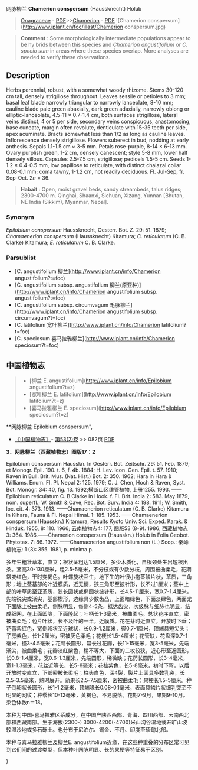网脉柳兰 **Chamerion conspersum** (Haussknecht) Holub

> [Onagraceae](http://www.iplant.cn/info/Onagraceae?t=foc) - [PDF](http://www.iplant.cn/foc/pdf/Onagraceae.pdf)>>[Chamerion](http://www.iplant.cn/info/Chamerion?t=foc) - [PDF](http://www.iplant.cn/foc/pdf/Chamerion.pdf)
![Chamerion conspersum](http://www.iplant.cn/foc/illast/Chamerion conspersum.jpg)


> **Comment** : 
> Some morphologically intermediate populations appear to be hy brids between this species and *Chamerion angustifolium* or *C. specio* *sum* in areas where these species overlap. More analyses are needed to verify these observations.

## Description

Herbs perennial, robust, with a somewhat woody rhizome. Stems 30-120 cm tall, densely strigillose throughout. Leaves sessile or petioles to 3 mm; basal leaf blade narrowly triangular to narrowly lanceolate, 8-10 mm; cauline blade pale green abaxially, dark green adaxially, narrowly oblong or elliptic-lanceolate, 4.5-11 × 0.7-1.4 cm, both surfaces strigillose, lateral veins distinct, 4 or 5 per side, secondary veins conspicuous, anastomosing, base cuneate, margin often revolute, denticulate with 15-35 teeth per side, apex acuminate. Bracts somewhat less than 1/2 as long as cauline leaves. Inflorescence densely strigillose. Flowers suberect in bud, nodding at early anthesis. Sepals 1.1-1.5 cm × 3-5 mm. Petals rose-purple, 8-14 × 6-13 mm. Ovary purplish green, 1-2 cm, densely canescent; style 5-8 mm, lower half densely villous. Capsules 2.5-7.5 cm, strigillose; pedicels 1.5-5 cm. Seeds 1-1.2 × 0.4-0.5 mm, low papillose to reticulate, with distinct chalazal collar 0.08-0.1 mm; coma tawny, 1-1.2 cm, not readily deciduous. Fl. Jul-Sep, fr. Sep-Oct. 2*n* = 36.


> **Habait** : 
> Open, moist gravel beds, sandy streambeds, talus ridges; 2300-4700 m. Qinghai, Shaanxi, Sichuan, Xizang, Yunnan [Bhutan, NE India (Sikkim), Myanmar, Nepal].

### Synonym
*Epilobium conspersum* Haussknecht, Oesterr. Bot. Z. 29: 51. 1879; *Chamaenerion conspersum* (Haussknecht) Kitamura; *C. reticulatum* (C. B. Clarke) Kitamura; *E. reticulatum* C. B. Clarke.

### Parsublist

* [C.  angustifolium  柳兰](http://www.iplant.cn/info/Chamerion angustifolium?t=foc)
* [C.  angustifolium subsp. angustifolium  柳兰(原亚种)](http://www.iplant.cn/info/Chamerion angustifolium subsp. angustifolium?t=foc)
* [C.  angustifolium subsp. circumvagum  毛脉柳兰](http://www.iplant.cn/info/Chamerion angustifolium subsp. circumvagum?t=foc)
* [C.  latifolium  宽叶柳兰](http://www.iplant.cn/info/Chamerion latifolium?t=foc)
* [C.  speciosum  喜马拉雅柳兰](http://www.iplant.cn/info/Chamerion speciosum?t=foc)

## 中国植物志

> * [柳兰  E.  angustifolium](http://www.iplant.cn/info/Epilobium angustifolium?t=z)
> * [宽叶柳兰  E.  latifolium](http://www.iplant.cn/info/Epilobium latifolium?t=z)
> * [喜马拉雅柳兰  E.  speciosum](http://www.iplant.cn/info/Epilobium speciosum?t=z)


**网脉柳兰 Epilobium conspersum",

* [《中国植物志》](http://www.iplant.cn/frps)- [第53(2)卷](http://www.iplant.cn/frps/vol/53(2)) >> 082页 [PDF](http://www.iplant.cn/frps/pdf/53(2)/082.PDF)


**3．网脉柳兰（西藏植物志）图版17：2**

Epilobium conspersum Hausskn. In Oesterr. Bot. Zeitschr. 29: 51. Feb. 1879; et Monogr. Epil. 190. t. 6, f. 4b. 1884; H. Lev. Icon. Gen. Epil. t. 57. 1910; Raven in Bull. Brit. Mus. (Nat. Hist.) Bot. 2: 350. 1962; Hara in Hara & Williams. Enum. Fl. Pl. Nepal 2: 125. 1979; C. J. Chen, Hoch & Raven, Syst. Bot. Monogr. 34: 40, fig. 13. 1992;横断山区维管植物, 上册1255. 1993. ——Epilobium reticulatum C. B.Clarke in Hook. f. Fl. Brit. India 2: 583. May 1879, nom. superfl.; W. Smith & Cave, Rec. Bot. Surv. India 4: 198. 1911; W. Smith, loc. cit. 4: 373. 1913. ——Chamaenerion reticulatum (C. B. Clarke) Kitamura in Kihara, Fauna & Fl. Nepal Himal. 1: 185. 1953. ——Chamaenerion conspersum (Hausskn.) Kitamura, Results Kyoto Univ. Sci. Exped. Karak. & Hinduk. 1955, 8: 110. 1966; 云南植物志4: 177, 图版53 (8-9). 1986; 西藏植物志3: 364. 1986.——Chamerion conspersum (Hausskn.) Holub in Folia Geobot. Phytotax. 7: 86. 1972. ——Chamaenerion angustifolium non (L.) Scop.: 秦岭植物志: 1 (3): 355. 1981, p. minima p.

多年生粗壮草本，直立；根状茎粗达1.5厘米，多少木质化，自根颈处生出短根出条。茎高30-130厘米，粗2.5-5毫米，不分枝或有少数分枝，周围被曲柔毛，花期常变红色，干时变褐色。叶螺旋状互生，地下生的叶很小抱茎鳞片状，革质，三角形；地上茎基部的叶近膜质，近无柄，狭三角形至披针形，长不过1厘米；茎中上部的叶草质至亚革质，狭长圆状或椭圆状披针形，长4.5-11厘米，宽0.7-1.4厘米，先端锐尖或渐尖，基部楔形，边缘具少数齿凸，上面暗绿色，下面淡绿色，两面尤下面脉上被曲柔毛，侧脉明显，每侧4-5条，抵达齿尖，次级脉与细脉也明显，结成细网，在上面凹陷，下面隆起；叶柄长1-3毫米，被曲柔毛。总状花序直立，密被曲柔毛；苞片叶状，长不及叶的一半，近膜质。花在芽时近直立，开放时下垂；花蕾紫红色，宽倒卵状至近球状，长0.9-1.2厘米，径0.7-1厘米，顶端具短尖头；子房紫色，长1-2厘米，密被灰色柔毛；花梗长1.5-4厘米；花管缺，花盘深0.7-1毫米，径3-4.5毫米；花萼长圆形，常长过花瓣，长11-15毫米，宽3-5毫米，先端渐尖，被曲柔毛；花瓣淡红紫色，稍不等大，下面的二枚较狭，近心形至近圆形，长0.8-1.4厘米，宽0.6-1.3厘米，先端圆形，稀微缺；花药长圆形，长3-4毫米，宽1-1.3毫米，花丝近等长，长5-8毫米；花柱紫色，长5-8毫米，初时下弯，以后开放时变直立，下部密被长柔毛；柱头白色，深4裂，裂片上面具多数乳突，长2.5-3.5毫米，熟时展开。蒴果长2.5-7.5厘米，密被曲柔毛；果梗长1.5-5厘米。种子倒卵状长圆形，长1-1.2毫米，顶端喙长0.08-0.1毫米，表面具鳞片状细乳突至不明显的网纹；种缨长10-12毫米，黄褐色，不易脱落。花期7-9月，果期9-10月。染色体数n＝18。

本种为中国-喜马拉雅区系成分，在中国产陕西西部、青海、四川西部、云南西北部和西藏南部。生于海拔(2300-) 3000-4200(-4700)米山沟谷湿地或开旷山坡较湿沙地或多石砾土。也分布于尼泊尔、锡金、不丹、印度至缅甸北部。

本种与喜马拉雅柳兰及柳兰E. angustifolium近缘，在这些种重叠的分布区常可见到它们间的过渡类型，但本种叶网脉明显、长的果梗等特征易于区别。

}